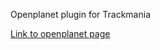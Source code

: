 Openplanet plugin for Trackmania

[Link to openplanet page](https://openplanet.dev/plugin/glacialmedals)
